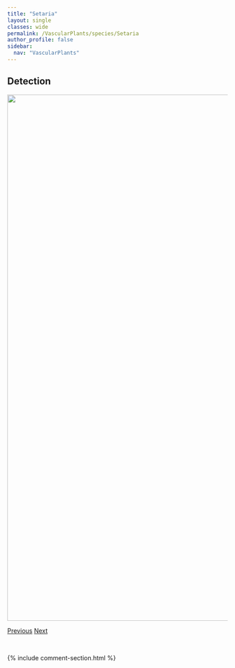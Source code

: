 ```yaml
---
title: "Setaria"
layout: single
classes: wide
permalink: /VascularPlants/species/Setaria
author_profile: false
sidebar:
  nav: "VascularPlants"
---
```


<h2>Detection</h2>

<a href="https://drive.google.com/uc?export=view&id=14ASO31nF5u4r_C-TMML03VOd0uyr5pTx">
<img src="https://drive.google.com/uc?export=view&id=14ASO31nF5u4r_C-TMML03VOd0uyr5pTx" height = "1200" width = "800">
</a>


<a href="/DevelopmentWebsite/VascularPlants/species/SenecioVulgaris" class="pagination--pager" title="Senecio vulgaris">Previous</a> <a href="/DevelopmentWebsite/VascularPlants/species/SetariaPumila" class="pagination--pager" title="Setaria pumila">Next</a>

<p>&nbsp;</p>

{% include comment-section.html %}
